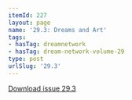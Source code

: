 ```yaml
---
itemId: 227
layout: page
name: '29.3: Dreams and Art'
tags:
- hasTag: dreamnetwork
- hasTag: dream-network-volume-29
type: post
urlSlug: '29.3'
---
```

<a href="files/pdfs/Volume_29/29.3_art.pdf" download="">Download issue 29.3</a>
